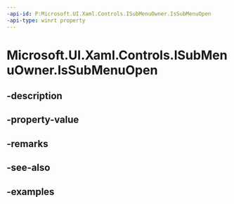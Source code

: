 ```yaml
---
-api-id: P:Microsoft.UI.Xaml.Controls.ISubMenuOwner.IsSubMenuOpen
-api-type: winrt property
---
```


# Microsoft.UI.Xaml.Controls.ISubMenuOwner.IsSubMenuOpen

<!--
public bool IsSubMenuOpen { get; }
-->


## -description

## -property-value

## -remarks

## -see-also

## -examples


